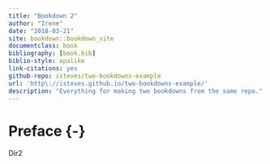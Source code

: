 ```yaml
--- 
title: "Bookdown 2"
author: "Irene"
date: "2018-03-21"
site: bookdown::bookdown_site
documentclass: book
bibliography: [book.bib]
biblio-style: apalike
link-citations: yes
github-repo: isteves/two-bookdowns-example
url: 'http\://isteves.github.io/two-bookdowns-example/'
description: "Everything for making two bookdowns from the same repo."
---
```


# Preface {-}

Dir2
